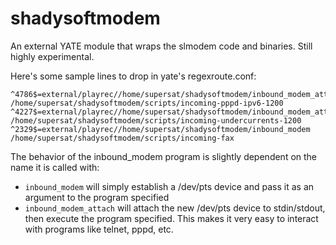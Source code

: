 # shadysoftmodem

An external YATE module that wraps the slmodem code and binaries. Still highly experimental.

Here's some sample lines to drop in yate's regexroute.conf:

```
^4786$=external/playrec//home/supersat/shadysoftmodem/inbound_modem_attach /home/supersat/shadysoftmodem/scripts/incoming-pppd-ipv6-1200
^4227$=external/playrec//home/supersat/shadysoftmodem/inbound_modem_attach /home/supersat/shadysoftmodem/scripts/incoming-undercurrents-1200
^2329$=external/playrec//home/supersat/shadysoftmodem/inbound_modem /home/supersat/shadysoftmodem/scripts/incoming-fax
```

The behavior of the inbound_modem program is slightly dependent on the name it is called with:

- `inbound_modem` will simply establish a /dev/pts device and pass it as an argument to the program specified
- `inbound_modem_attach` will attach the new /dev/pts device to stdin/stdout, then execute the program specified. This makes it very easy to interact with programs like telnet, pppd, etc.
